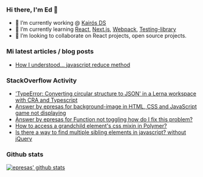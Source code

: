 ### Hi there, I'm Ed 👋

- 🔭 I’m currently working @ [Kairós DS](https://www.kairosds.com/)
- 🌱 I’m currently learning [React](https://reactjs.org/), [Next.js](https://nextjs.org/), [Webpack](https://webpack.js.org/), [Testing-library](https://testing-library.com/)
- 👯 I’m looking to collaborate on React projects, open source projects.
<!--
**epresas/epresas** is a ✨ _special_ ✨ repository because its `README.md` (this file) appears on your GitHub profile.

Here are some ideas to get you started:

- 🤔 I’m looking for help with ...
- 💬 Ask me about ...
- 📫 How to reach me: ...
- 😄 Pronouns: ...
- ⚡ Fun fact: ...
-->

### Mi latest articles / blog posts
<!-- BLOG-POST-LIST:START -->
- [How I understood... javascript reduce method](https://dev.to/epresas/how-i-understood-javascript-reduce-method-1jbp)
<!-- BLOG-POST-LIST:END -->

### StackOverflow Activity
<!-- STACKOVERFLOW:START -->
- ['TypeError: Converting circular structure to JSON' in a Lerna workspace with CRA and Typescript](https://stackoverflow.com/questions/70927949/typeerror-converting-circular-structure-to-json-in-a-lerna-workspace-with-cra)
- [Answer by epresas for background-image in HTML, CSS and JavaScript game not displaying](https://stackoverflow.com/questions/66062878/background-image-in-html-css-and-javascript-game-not-displaying/66063995#66063995)
- [Answer by epresas for Function not toggling how do I fix this problem?](https://stackoverflow.com/questions/66062757/function-not-toggling-how-do-i-fix-this-problem/66062912#66062912)
- [How to access a grandchild element's css mixin in Polymer?](https://stackoverflow.com/questions/57691152/how-to-access-a-grandchild-elements-css-mixin-in-polymer)
- [Is there a way to find multiple sibling elements in javascript? without jQuery](https://stackoverflow.com/questions/54803216/is-there-a-way-to-find-multiple-sibling-elements-in-javascript-without-jquery)
<!-- STACKOVERFLOW:END -->

### Github stats
[![epresas' github stats](https://github-readme-stats.vercel.app/api?username=epresas&show_icons=true&theme=synthwave)](https://github.com/anuraghazra/github-readme-stats)

